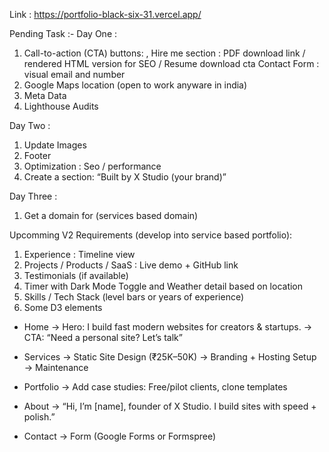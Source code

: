 

Link  : https://portfolio-black-six-31.vercel.app/


Pending Task :-
Day One  : 
1) Call-to-action (CTA) 
   buttons: , 
   Hire me section : PDF download link / rendered HTML version for SEO / Resume download cta
   Contact Form   : visual email and number
2) Google Maps location (open to work anyware in india)
3) Meta Data
4) Lighthouse Audits

Day Two : 
1) Update Images
2) Footer
3) Optimization :  Seo / performance 
4) Create a section: “Built by X Studio (your brand)”

Day Three : 
1) Get a domain for (services based domain)


Upcomming V2 Requirements (develop into service based portfolio): 
1) Experience : Timeline view
2) Projects / Products / SaaS : Live demo + GitHub link
3) Testimonials (if available)
5) Timer with Dark Mode Toggle and Weather detail based on location 
6) Skills / Tech Stack (level bars or years of experience)
7) Some D3 elements


- Home
  → Hero: I build fast modern websites for creators & startups.
  → CTA: “Need a personal site? Let’s talk”

- Services
  → Static Site Design (₹25K–50K)
  → Branding + Hosting Setup
  → Maintenance

- Portfolio
  → Add case studies: Free/pilot clients, clone templates

- About
  → “Hi, I’m [name], founder of X Studio. I build sites with speed + polish.”

- Contact
  → Form (Google Forms or Formspree)


